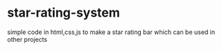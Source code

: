 # star-rating-system
simple code in html,css,js to make a star rating bar which can be used in other projects

